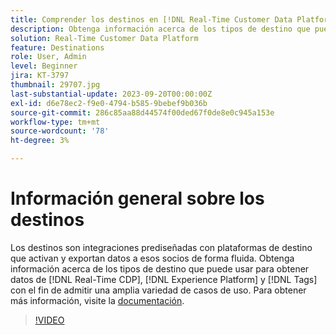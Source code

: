 ```yaml
---
title: Comprender los destinos en [!DNL Real-Time Customer Data Platform] y [!DNL Experience Platform]
description: Obtenga información acerca de los tipos de destino que puede usar para obtener datos de  [!DNL Real-Time CDP], [!DNL Experience Platform], and [!DNL Tags]  y admitir una amplia variedad de casos de uso.
solution: Real-Time Customer Data Platform
feature: Destinations
role: User, Admin
level: Beginner
jira: KT-3797
thumbnail: 29707.jpg
last-substantial-update: 2023-09-20T00:00:00Z
exl-id: d6e78ec2-f9e0-4794-b585-9bebef9b036b
source-git-commit: 286c85aa88d44574f00ded67f0de8e0c945a153e
workflow-type: tm+mt
source-wordcount: '78'
ht-degree: 3%

---
```


# Información general sobre los destinos

Los destinos son integraciones prediseñadas con plataformas de destino que activan y exportan datos a esos socios de forma fluida. Obtenga información acerca de los tipos de destino que puede usar para obtener datos de [!DNL Real-Time CDP], [!DNL Experience Platform] y [!DNL Tags] con el fin de admitir una amplia variedad de casos de uso. Para obtener más información, visite la [documentación](https://experienceleague.adobe.com/docs/experience-platform/destinations/home.html?lang=es).

>[!VIDEO](https://video.tv.adobe.com/v/29707?learn=on&enablevpops)

